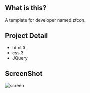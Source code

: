 ## What is this?
A template for developer named zfcon.

## Project Detail
* html 5
* css 3
* JQuery

## ScreenShot
![screen](https://user-images.githubusercontent.com/26200198/70477655-fd6d8b80-1ae1-11ea-9667-d4d4c0f38eb3.png)

